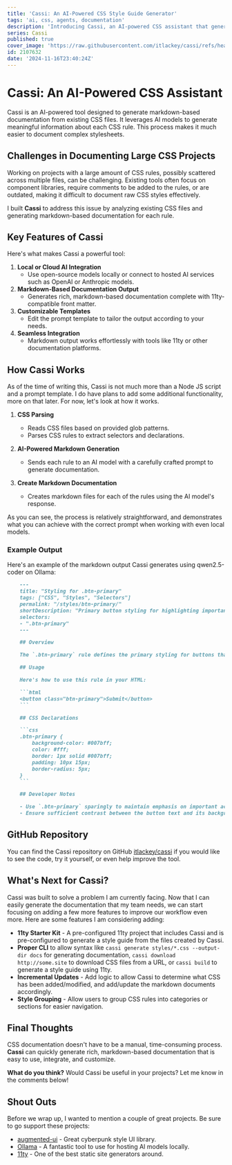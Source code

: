 ```yaml
---
title: 'Cassi: An AI-Powered CSS Style Guide Generator'
tags: 'ai, css, agents, documentation'
description: 'Introducing Cassi, an AI-powered CSS assistant that generates markdown-based documentation from your existing CSS files.'
series: Cassi
published: true
cover_image: 'https://raw.githubusercontent.com/itlackey/cassi/refs/heads/main/example/assets/imgs/banner-small.webp'
id: 2107632
date: '2024-11-16T23:40:24Z'
---
```


# Cassi: An AI-Powered CSS Assistant

Cassi is an AI-powered tool designed to generate markdown-based documentation from existing CSS files. It leverages AI models to generate meaningful information about each CSS rule. This process makes it much easier to document complex stylesheets.

## Challenges in Documenting Large CSS Projects

Working on projects with a large amount of CSS rules, possibly scattered across multiple files, can be challenging. Existing tools often focus on component libraries, require comments to be added to the rules, or are outdated, making it difficult to document raw CSS styles effectively.

I built **Cassi** to address this issue by analyzing existing CSS files and generating markdown-based documentation for each rule.

## Key Features of Cassi

Here's what makes Cassi a powerful tool:

1. **Local or Cloud AI Integration**
   - Use open-source models locally or connect to hosted AI services such as OpenAI or Anthropic models.
2. **Markdown-Based Documentation Output**
   - Generates rich, markdown-based documentation complete with 11ty-compatible front matter.
3. **Customizable Templates**
   - Edit the prompt template to tailor the output according to your needs.
4. **Seamless Integration**
   - Markdown output works effortlessly with tools like 11ty or other documentation platforms.

## How Cassi Works

As of the time of writing this, Cassi is not much more than a Node JS script and a prompt template. I do have plans to add some additional functionality, more on that later. For now, let's look at how it works.

1. **CSS Parsing**
   - Reads CSS files based on provided glob patterns.
   - Parses CSS rules to extract selectors and declarations.

2. **AI-Powered Markdown Generation**
   - Sends each rule to an AI model with a carefully crafted prompt to generate documentation.

3. **Create Markdown Documentation**
   - Creates markdown files for each of the rules using the AI model's response.

As you can see, the process is relatively straightforward, and demonstrates what you can achieve with the correct prompt when working with even local models.

### Example Output

Here's an example of the markdown output Cassi generates using qwen2.5-coder on Ollama:

```markdown
    ---
    title: "Styling for .btn-primary"
    tags: ["CSS", "Styles", "Selectors"]
    permalink: "/styles/btn-primary/"
    shortDescription: "Primary button styling for highlighting important actions."
    selectors:
    - ".btn-primary"
    ---

    ## Overview

    The `.btn-primary` rule defines the primary styling for buttons that should stand out, typically used for important calls to action like "Submit" or "Save."

    ## Usage

    Here's how to use this rule in your HTML:

    ```html
    <button class="btn-primary">Submit</button>
    ```

    ## CSS Declarations

    ```css
    .btn-primary {
        background-color: #007bff;
        color: #fff;
        border: 1px solid #007bff;
        padding: 10px 15px;
        border-radius: 5px;
    }
    ```

    ## Developer Notes

    - Use `.btn-primary` sparingly to maintain emphasis on important actions.
    - Ensure sufficient contrast between the button text and its background for accessibility.
```

## GitHub Repository

You can find the Cassi repository on GitHub [itlackey/cassi](https://github.com/itlackey/cassi) if you would like to see the code, try it yourself, or even help improve the tool.

## What's Next for Cassi?

Cassi was built to solve a problem I am currently facing. Now that I can easily generate the documentation that my team needs, we can start focusing on adding a few more features to improve our workflow even more. Here are some features I am considering adding:

- **11ty Starter Kit** - A pre-configured 11ty project that includes Cassi and is pre-configured to generate a style guide from the files created by Cassi.
- **Proper CLI** to allow syntax like `cassi generate styles/*.css --output-dir docs` for generating documentation, `cassi download http://some.site` to download CSS files from a URL, or `cassi build` to generate a style guide using 11ty.
- **Incremental Updates** - Add logic to allow Cassi to determine what CSS has been added/modified, and add/update the markdown documents accordingly.
- **Style Grouping** - Allow users to group CSS rules into categories or sections for easier navigation.

## Final Thoughts

CSS documentation doesn't have to be a manual, time-consuming process. **Cassi** can quickly generate rich, markdown-based documentation that is easy to use, integrate, and customize.

**What do you think?** Would Cassi be useful in your projects? Let me know in the comments below!

## Shout Outs

Before we wrap up, I wanted to mention a couple of great projects. Be sure to go support these projects:

- [augmented-ui](https://augmented-ui.com/) - Great cyberpunk style UI library.
- [Ollama](https://ollama.ai/) - A fantastic tool to use for hosting AI models locally.
- [11ty](https://www.11ty.dev/) - One of the best static site generators around.

